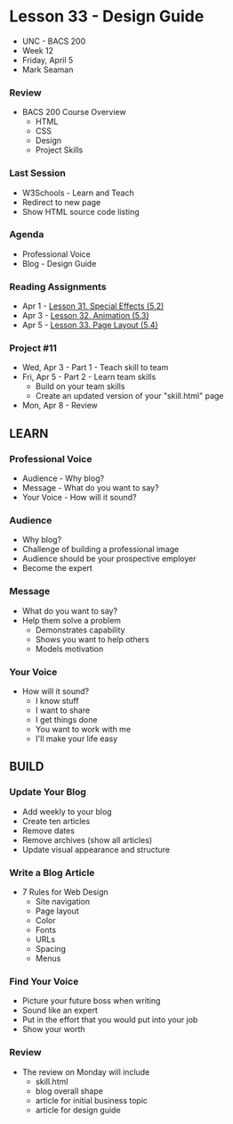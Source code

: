 # Lesson 33 - Design Guide

* UNC - BACS 200
* Week 12
* Friday, April 5
* Mark Seaman


### Review
* BACS 200 Course Overview
    * HTML
    * CSS
    * Design
    * Project Skills


### Last Session
* W3Schools - Learn and Teach
* Redirect to new page
* Show HTML source code listing


### Agenda
* Professional Voice
* Blog - Design Guide
    
    
### Reading Assignments
* Apr 1 - [Lesson 31. Special Effects (5.2)](https://learn.zybooks.com/zybook/UNCOBACS200SeamanSpring2019/chapter/5/section/2)
* Apr 3 - [Lesson 32. Animation (5.3)](https://learn.zybooks.com/zybook/UNCOBACS200SeamanSpring2019/chapter/5/section/3)
* Apr 5 - [Lesson 33. Page Layout (5.4)](https://learn.zybooks.com/zybook/UNCOBACS200SeamanSpring2019/chapter/5/section/4)

    
### Project #11
* Wed, Apr 3 - Part 1 - Teach skill to team
* Fri, Apr 5 - Part 2 - Learn team skills
    * Build on your team skills
    * Create an updated version of your "skill.html" page
* Mon, Apr 8 - Review



## LEARN

### Professional Voice
* Audience - Why blog?
* Message - What do you want to say?
* Your Voice - How will it sound?


### Audience
* Why blog?
* Challenge of building a professional image
* Audience should be your prospective employer
* Become the expert


### Message
* What do you want to say?
* Help them solve a problem
    * Demonstrates capability
    * Shows you want to help others
    * Models motivation


### Your Voice
* How will it sound?
    * I know stuff
    * I want to share
    * I get things done
    * You want to work with me
    * I'll make your life easy



## BUILD

### Update Your Blog
* Add weekly to your blog
* Create ten articles
* Remove dates
* Remove archives (show all articles)
* Update visual appearance and structure


### Write a Blog Article
* 7 Rules for Web Design
    * Site navigation
    * Page layout
    * Color
    * Fonts
    * URLs
    * Spacing
    * Menus
    
    
### Find Your Voice
* Picture your future boss when writing
* Sound like an expert
* Put in the effort that you would put into your job
* Show your worth


### Review
* The review on Monday will include
    * skill.html
    * blog overall shape
    * article for initial business topic
    * article for design guide
    

